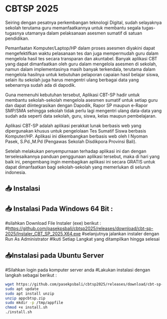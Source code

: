 # CBTSP 2025

Seiring dengan pesatnya perkembangan teknologi Digital, sudah selayaknya sekolah terutama guru memanfaatkannya untuk membantu segala tugas-tugasnya utamanya dalam pelaksanaan asesmen sumatif di satuan pendidikan.

Pemanfaatan Komputer/Laptop/HP dalam proses asesmen diyakini dapat mengefektifkan waktu pelasanaan tes dan juga mempermudah guru dalam mengelola hasil tes secara transparan dan akuntabel.
Banyak aplikasi CBT yang dapat dimanfaatkan oleh guru dalam mengelola asesmen di sekolah, namun dalam implementasinya masih banyak terkendala, terutama dalam mengelola hasilnya untuk kebutuhan pelaporan capaian hasil belajar siswa, selain itu sekolah juga harus mengentri ulang berbagai data yang sebenarnya sudah ada di dapodik.

Guna memenuhi kebutuhan tersebut, Aplikasi CBT-SP hadir untuk membantu sekolah-sekolah mengelola asesmen sumatif untuk setiap guru dan dapat diintegrasikan dengan Dapodik, Rapor SP maupun e-Rapor SMP/SMA sehingga sekolah tidak perlu lagi mengentri ulang data-data yang sudah ada seperti data sekolah, guru, siswa, kelas maupun pembelajaran.

Aplikasi CBT-SP adalah aplikasi perakkat lunak berbasis web yang dipergunakan khusus untuk pengelolaan Tes Sumatif Siswa berbasis Komputer/HP. Aplikasi ini dikembangkan berbasis web oleh I Nyoman Pasek, S.Pd.,M.Pd (Pengawas Sekolah Disdikpora Provinsi Bali).

Setelah melakukan penyempurnaan terhadap aplikasi ini dan dengan terselesaikannya panduan penggunaan aplikasi tersebut, maka di hari yang baik ini, pengembang ingin membagikan aplikasi ini secara GRATIS untuk dapat dimanfaatkan bagi sekolah-sekolah yang memerlukan di seluruh indonesia.

## 📥 Instalasi
## 📥 Instalasi Pada Windows 64 Bit :
   #silahkan Download File Instaler (exe) berikut :
   #https://github.com/pasekpsbali/cbtsp2025/releases/download/cbt-sp-2025/Instaler_CBT_SP_2025.X64.exe
   #selanjutnya jalankan instaler dengan Run As Administrator
   #Ikuti Setiap Langkat yang ditampilkan hingga selesai
   
## 📥Instalasi pada Ubuntu Server
   #Silahkan login pada komputer server anda
   #Lakukan instalasi dengan langkah sebagai berikut :
   ```bash
   wget https://github.com/pasekpsbali/cbtsp2025/releases/download/cbt-sp-2025/appcbtsp.zip
   sudo apt update
   sudo apt install unzip
   unzip appcbtsp.zip
   sudo mkdir -p /tmp/appfile
   chmod +x install.sh
   ./install.sh
   
